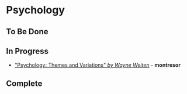 # Psychology

## To Be Done

## In Progress
- ["Psychology: Themes and Variations" *by Wayne Weiten*](https://www.google.com/books/edition/Psychology_Themes_and_Variations/ALkaCgAAQBAJ) - **montresor**

## Complete
